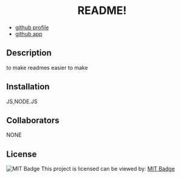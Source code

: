 
# <center align=center>README!</center>

* [github profile](https://github.com/hillmal?tab=repositories)
* [github app](hillmal.github.io/undefined/)

## Description
to make readmes easier to make

## Installation
JS,NODE.JS

## Collaborators
NONE

## License

  ![MIT Badge](https://shields.io/badge/license-MIT-green)
  This project is licensed can be viewed by: [MIT Badge](https://choosealicense.com/licenses/MIT)
  

